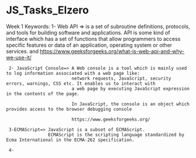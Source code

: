 # JS_Tasks_Elzero
Week 1 
  Keywords:
     1- Web API =>  is a set of subroutine definitions, protocols, and tools for building software and applications.
                  API is some kind of interface which has a set of functions that allow programmers to access specific features
                  or data of an application, operating system or other services.
                 and https://www.geeksforgeeks.org/what-is-web-api-and-why-we-use-it/
                  
     2- JavaScript Console=> A Web console is a tool which is mainly used to log information associated with a web page like:
                             network requests, JavaScript, security errors, warnings, CSS etc. It enables us to interact with 
                             a web page by executing JavaScript expression in the contents of the page. 
                             
                             In JavaScript, the console is an object which provides access to the browser debugging console
                             
                             https://www.geeksforgeeks.org/

     3-ECMAScript=> JavaScript is a subset of ECMAScript. 
                    ECMAScript is the scripting language standardized by Ecma International in the ECMA-262 specification.
                    
     4-            
                    

